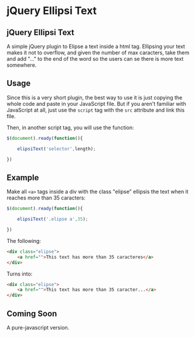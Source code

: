 # jQuery Ellipsi Text


## jQuery Ellipsi Text

A simple jQuery plugin to Elipse a text inside a html tag.
Ellipsing your text makes it not to overflow, and given the number of max caracters, take them and add "..." to the end of the word so the users can se there is more text somewhere.

## Usage

Since this is a very short plugin, the best way to use it is just copying the whole code and paste in your JavaScript file. But if you aren't familiar with JavaScript at all, just use the ```script``` tag with the  ```src``` attribute and link this file.

Then, in another script tag, you will use the function:

```javascript
$(document).ready(function(){

	elipsiText('selector',length);

})
```

## Example

Make all ``` <a> ``` tags inside a div with the class "elipse" ellipsis the text when it reaches more than 35 caracters:


```js
$(document).ready(function(){

	elipsiText('.elipse a',35);

})
```

The following:

```html
<div class="elipse">
	<a href="">This text has more than 35 caracteres</a>
</div>
```

Turns into:

```html
<div class="elipse">
	<a href="">This text has more than 35 caracter...</a>
</div>

```

## Coming Soon

A pure-javascript version.

	
